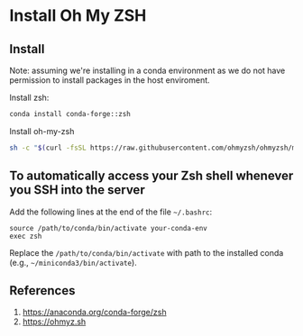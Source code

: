 # Install Oh My ZSH

## Install

Note: assuming we're installing in a conda environment as we do not have permission to install packages in the host enviroment.

Install zsh:
```bash
conda install conda-forge::zsh
```

Install oh-my-zsh
```bash
sh -c "$(curl -fsSL https://raw.githubusercontent.com/ohmyzsh/ohmyzsh/master/tools/install.sh)"
```

## To automatically access your Zsh shell whenever you SSH into the server

Add the following lines at the end of the file `~/.bashrc`:
```
source /path/to/conda/bin/activate your-conda-env
exec zsh
```
Replace the `/path/to/conda/bin/activate` with path to the installed conda (e.g., `~/miniconda3/bin/activate`).

## References

1. https://anaconda.org/conda-forge/zsh
2. https://ohmyz.sh
